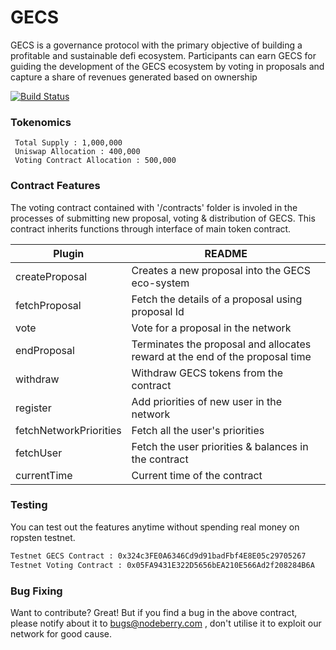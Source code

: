 # GECS

GECS is a governance protocol with the primary objective of building a profitable and sustainable defi ecosystem. Participants can earn GECS for guiding the development of the GECS ecosystem by voting in proposals and capture a share of revenues generated based on ownership

[![Build Status](https://travis-ci.org/joemccann/dillinger.svg?branch=master)](https://github.com/sujithsomraaj/GECS)

### Tokenomics

```
 Total Supply : 1,000,000
 Uniswap Allocation : 400,000
 Voting Contract Allocation : 500,000
```

### Contract Features 

The voting contract contained with '/contracts' folder is involed in the processes of submitting new proposal, voting & distribution of GECS. This contract inherits functions through interface of main token contract.

| Plugin | README |
| ------ | ------ |
| createProposal | Creates a new proposal into the GECS eco-system |
| fetchProposal | Fetch the details of a proposal using proposal Id |
| vote | Vote for a proposal in the network |
| endProposal | Terminates the proposal and allocates reward at the end of the proposal time |
| withdraw | Withdraw GECS tokens from the contract |
| register | Add priorities of new user in the network |
| fetchNetworkPriorities | Fetch all the user's priorities |
| fetchUser | Fetch the user priorities & balances in the contract |
| currentTime | Current time of the contract |


### Testing

You can test out the features anytime without spending real money on ropsten testnet.

```sh
Testnet GECS Contract : 0x324c3FE0A6346Cd9d91badFbf4E8E05c29705267
Testnet Voting Contract : 0x05FA9431E322D5656bEA210E566Ad2f208284B6A
```

### Bug Fixing

Want to contribute? Great! But if you find a bug in the above contract, please notify about it to bugs@nodeberry.com , don't utilise it to exploit our network for good cause.
